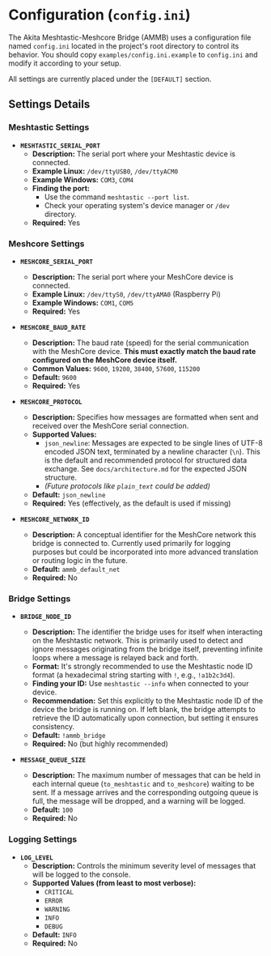 # Configuration (`config.ini`)

The Akita Meshtastic-Meshcore Bridge (AMMB) uses a configuration file named `config.ini` located in the project's root directory to control its behavior. You should copy `examples/config.ini.example` to `config.ini` and modify it according to your setup.

All settings are currently placed under the `[DEFAULT]` section.

## Settings Details

### Meshtastic Settings

* **`MESHTASTIC_SERIAL_PORT`**
    * **Description:** The serial port where your Meshtastic device is connected.
    * **Example Linux:** `/dev/ttyUSB0`, `/dev/ttyACM0`
    * **Example Windows:** `COM3`, `COM4`
    * **Finding the port:**
        * Use the command `meshtastic --port list`.
        * Check your operating system's device manager or `/dev` directory.
    * **Required:** Yes

### Meshcore Settings

* **`MESHCORE_SERIAL_PORT`**
    * **Description:** The serial port where your MeshCore device is connected.
    * **Example Linux:** `/dev/ttyS0`, `/dev/ttyAMA0` (Raspberry Pi)
    * **Example Windows:** `COM1`, `COM5`
    * **Required:** Yes

* **`MESHCORE_BAUD_RATE`**
    * **Description:** The baud rate (speed) for the serial communication with the MeshCore device. **This must exactly match the baud rate configured on the MeshCore device itself.**
    * **Common Values:** `9600`, `19200`, `38400`, `57600`, `115200`
    * **Default:** `9600`
    * **Required:** Yes

* **`MESHCORE_PROTOCOL`**
    * **Description:** Specifies how messages are formatted when sent and received over the MeshCore serial connection.
    * **Supported Values:**
        * `json_newline`: Messages are expected to be single lines of UTF-8 encoded JSON text, terminated by a newline character (`\n`). This is the default and recommended protocol for structured data exchange. See `docs/architecture.md` for the expected JSON structure.
        * *(Future protocols like `plain_text` could be added)*
    * **Default:** `json_newline`
    * **Required:** Yes (effectively, as the default is used if missing)

* **`MESHCORE_NETWORK_ID`**
    * **Description:** A conceptual identifier for the MeshCore network this bridge is connected to. Currently used primarily for logging purposes but could be incorporated into more advanced translation or routing logic in the future.
    * **Default:** `ammb_default_net`
    * **Required:** No

### Bridge Settings

* **`BRIDGE_NODE_ID`**
    * **Description:** The identifier the bridge uses for itself when interacting on the Meshtastic network. This is primarily used to detect and ignore messages originating from the bridge itself, preventing infinite loops where a message is relayed back and forth.
    * **Format:** It's strongly recommended to use the Meshtastic node ID format (a hexadecimal string starting with `!`, e.g., `!a1b2c3d4`).
    * **Finding your ID:** Use `meshtastic --info` when connected to your device.
    * **Recommendation:** Set this explicitly to the Meshtastic node ID of the device the bridge is running on. If left blank, the bridge attempts to retrieve the ID automatically upon connection, but setting it ensures consistency.
    * **Default:** `!ammb_bridge`
    * **Required:** No (but highly recommended)

* **`MESSAGE_QUEUE_SIZE`**
    * **Description:** The maximum number of messages that can be held in each internal queue (`to_meshtastic` and `to_meshcore`) waiting to be sent. If a message arrives and the corresponding outgoing queue is full, the message will be dropped, and a warning will be logged.
    * **Default:** `100`
    * **Required:** No

### Logging Settings

* **`LOG_LEVEL`**
    * **Description:** Controls the minimum severity level of messages that will be logged to the console.
    * **Supported Values (from least to most verbose):**
        * `CRITICAL`
        * `ERROR`
        * `WARNING`
        * `INFO`
        * `DEBUG`
    * **Default:** `INFO`
    * **Required:** No
